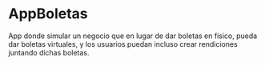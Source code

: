# AppBoletas
App donde simular un negocio que en lugar de dar boletas en físico, pueda dar boletas virtuales, y los usuarios puedan incluso crear rendiciones juntando dichas boletas.
